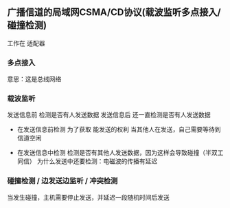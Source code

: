 ##  广播信道的局域网CSMA/CD协议(载波监听多点接入/碰撞检测) 
工作在 适配器

###   多点接入 
意思：这是总线网络



###   载波监听 
发送信息前 检测是否有人发送数据
发送信息后 还一直检测是否有人发送数据

* 在发送信息前检测
为了获取 能发送的权利
当其他人在发送，自己需要等待到 信道空闲

* 在发送信息中检测
检测是否有其他人发送数据，因为这样会导致碰撞（半双工同信）
为什么发送中还要检测：电磁波的传播有延迟



###   碰撞检测 / 边发送边监听 / 冲突检测 
当发生碰撞，主机需要停止发送，并延迟一段随机时间后发送
